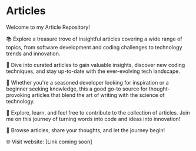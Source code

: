 # Articles
Welcome to my Article Repository!

📚 Explore a treasure trove of insightful articles covering a wide range of topics, from software development and coding challenges to technology trends and innovation. 

🚀 Dive into curated articles to gain valuable insights, discover new coding techniques, and stay up-to-date with the ever-evolving tech landscape.

🌟 Whether you're a seasoned developer looking for inspiration or a beginner seeking knowledge, this a good go-to source for thought-provoking articles that blend the art of writing with the science of technology.

🔗 Explore, learn, and feel free to contribute to the collection of articles. Join me on this journey of turning words into code and ideas into innovation!

📖 Browse articles, share your thoughts, and let the journey begin!

🌐 Visit website: [Link coming soon]
